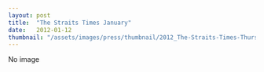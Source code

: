 ```yaml
---
layout: post
title:  "The Straits Times January"
date:   2012-01-12
thumbnail: "/assets/images/press/thumbnail/2012_The-Straits-Times-Thursday-12-January.jpg"
---
```


No image